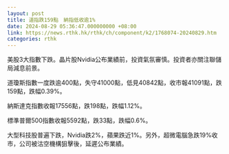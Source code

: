 ```yaml
---
layout: post
title: 道指跌159點　納指低收逾1%
date: 2024-08-29 05:36:47.000000000 +08:00
link: https://news.rthk.hk/rthk/ch/component/k2/1768074-20240829.htm
categories: rthk
---
```


美股3大指數下跌。晶片股Nvidia公布業績前，投資氣氛審慎。投資者亦關注聯儲局減息前景。

道瓊斯指數一度跌逾400點，失守41000點，低見40842點，收市報41091點，跌159點，跌幅0.39%。

納斯達克指數收報17556點，跌198點，跌幅1.12%。

標準普爾500指數收報5592點，跌33點，跌幅0.6%。

大型科技股普遍下跌，Nvidia跌2%，蘋果跌近1%。另外，超微電腦急跌19%收市，公司被沽空機構狙擊後，延遲公布業績。
